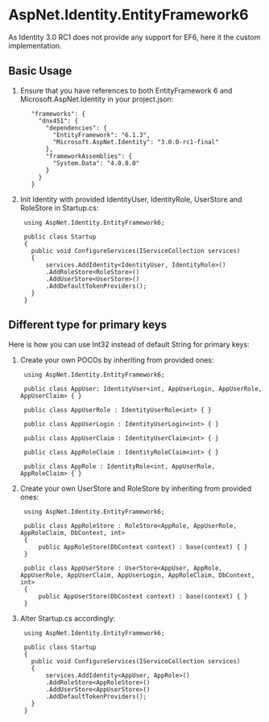 # AspNet.Identity.EntityFramework6

As Identity 3.0 RC1 does not provide any support for EF6, here it the custom implementation.

## Basic Usage

1. Ensure that you have references to both EntityFramework 6 and Microsoft.AspNet.Identity in your project.json:

          "frameworks": {
            "dnx451": {
              "dependencies": {
                "EntityFramework": "6.1.3",
                "Microsoft.AspNet.Identity": "3.0.0-rc1-final"
              },
              "frameworkAssemblies": {
                "System.Data": "4.0.0.0"
              }
            }
          } 

2. Init Identity with provided IdentityUser, IdentityRole, UserStore and RoleStore in Startup.cs:

        using AspNet.Identity.EntityFramework6;
        
        public class Startup
        {
          public void ConfigureServices(IServiceCollection services)
          {
              services.AddIdentity<IdentityUser, IdentityRole>()
              .AddRoleStore<RoleStore>()
              .AddUserStore<UserStore>()
              .AddDefaultTokenProviders();
          }
        }


## Different type for primary keys

Here is how you can use Int32 instead of default String for primary keys:

1. Create your own POCOs by inheriting from provided ones:

        using AspNet.Identity.EntityFramework6;
        
        public class AppUser: IdentityUser<int, AppUserLogin, AppUserRole, AppUserClaim> { }
    
        public class AppUserRole : IdentityUserRole<int> { }
    
        public class AppUserLogin : IdentityUserLogin<int> { }
    
        public class AppUserClaim : IdentityUserClaim<int> { }
    
        public class AppRoleClaim : IdentityRoleClaim<int> { }
    
        public class AppRole : IdentityRole<int, AppUserRole, AppRoleClaim> { }
    
2. Create your own UserStore and RoleStore by inheriting from provided ones:

        using AspNet.Identity.EntityFramework6;
        
        public class AppRoleStore : RoleStore<AppRole, AppUserRole, AppRoleClaim, DbContext, int>
        {
            public AppRoleStore(DbContext context) : base(context) { }
        }
    
        public class AppUserStore : UserStore<AppUser, AppRole, AppUserRole, AppUserClaim, AppUserLogin, AppRoleClaim, DbContext, int>
        {
            public AppUserStore(DbContext context) : base(context) { }
        }
    
3. Alter Startup.cs accordingly:

        using AspNet.Identity.EntityFramework6;
        
        public class Startup
        {
          public void ConfigureServices(IServiceCollection services)
          {
              services.AddIdentity<AppUser, AppRole>()
              .AddRoleStore<AppRoleStore>()
              .AddUserStore<AppUserStore>()
              .AddDefaultTokenProviders();
          }
        }
    
